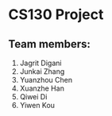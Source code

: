 # CS130 Project
## Team members: 
1. Jagrit Digani
2. Junkai Zhang
3. Yuanzhou Chen
4. Xuanzhe Han
5. Qiwei Di 
6. Yiwen Kou